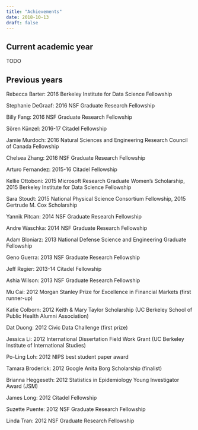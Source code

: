 ```yaml
---
title: "Achievements"
date: 2018-10-13
draft: false
---
```

## Current academic year
TODO

## Previous years
Rebecca Barter: 2016 Berkeley Institute for Data Science Fellowship

Stephanie DeGraaf: 2016 NSF Graduate Research Fellowship

Billy Fang: 2016 NSF Graduate Research Fellowship

Sören Künzel: 2016-17 Citadel Fellowship

Jamie Murdoch: 2016 Natural Sciences and Engineering Research Council of Canada Fellowship

Chelsea Zhang: 2016 NSF Graduate Research Fellowship

Arturo Fernandez: 2015-16 Citadel Fellowship

Kellie Ottoboni: 2015 Microsoft Research Graduate Women’s Scholarship, 2015 Berkeley Institute for Data Science Fellowship

Sara Stoudt: 2015 National Physical Science Consortium Fellowship, 2015 Gertrude M. Cox Scholarship

Yannik Pitcan: 2014 NSF Graduate Research Fellowship

Andre Waschka: 2014 NSF Graduate Research Fellowship

Adam Bloniarz: 2013 National Defense Science and Engineering Graduate Fellowship

Geno Guerra: 2013 NSF Graduate Research Fellowship

Jeff Regier: 2013-14 Citadel Fellowship

Ashia Wilson: 2013 NSF Graduate Research Fellowship

Mu Cai: 2012 Morgan Stanley Prize for Excellence in Financial Markets (first runner-up)

Katie Colborn: 2012 Keith & Mary Taylor Scholarship (UC Berkeley School of Public Health Alumni Association)

Dat Duong: 2012 Civic Data Challenge (first prize)

Jessica Li: 2012 International Dissertation Field Work Grant (UC Berkeley Institute of International Studies)

Po-Ling Loh: 2012 NIPS best student paper award

Tamara Broderick: 2012 Google Anita Borg Scholarship (finalist)

Brianna Heggeseth: 2012 Statistics in Epidemiology Young Investigator Award (JSM)

James Long: 2012 Citadel Fellowship

Suzette Puente: 2012 NSF Graduate Research Fellowship

Linda Tran: 2012 NSF Graduate Research Fellowship